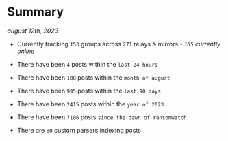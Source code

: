 
# Summary
_august 12th, 2023_

- Currently tracking `153` groups across `271` relays & mirrors - _`105` currently online_

- There have been `4` posts within the `last 24 hours`

- There have been `108` posts within the `month of august`

- There have been `995` posts within the `last 90 days`

- There have been `2415` posts within the `year of 2023`

- There have been `7106` posts `since the dawn of ransomwatch`

- There are `80` custom parsers indexing posts
